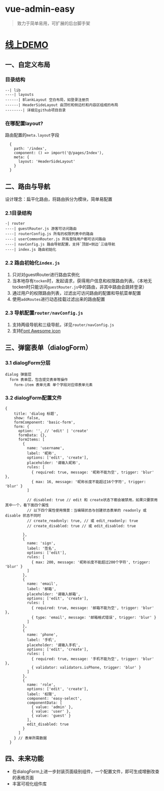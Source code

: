 # vue-admin-easy
> 致力于简单易用，可扩展的后台脚手架
# [线上DEMO]()
## 一、自定义布局
### 目录结构

```
--| lib
----| layouts
------| BlankLayout 空白布局，如登录注册页
------| HeaderSideLayout 由顶栏和侧边栏和内容区组成的布局
--------| 详细见github项目目录

```
### 在哪配置layout?
路由配置的`meta.layout`字段
```
  {
    path: '/index',
    component: () => import('@/pages/Index'),
    meta: {
      layout: 'HeaderSideLayout'
    }
  }
```

## 二、路由与导航
设计理念：扁平化路由，将路由拆分为模块，简单易配置

### 2.1目录结构
```
-| router
----| guestRouter.js 游客可访问路由
----| routerConfig.js 所有的权限列表中的路由
----| userCommonRouter.js 所有登陆用户都可访问路由
----| navConfig.js 路由导航配置，支持`顶部+侧边`三级导航
----| index.js 路由初始化
```
### 2.2 路由初始化`index.js`
1. 只对对guestRouter进行路由实例化
2. 当本地存有`tocken`时，发起请求，获得用户信息和权限路由列表。（本地无tocken时只能访问`guestRouter.js`中的路由，非其中路由会跳转登录）
3. 通过用户的权限路由列表，过滤出可访问路由的配置和导航菜单配置
4. 使用`addRoutes`进行动态挂载过滤出来的路由配置

### 2.3 导航配置`router/navConfig.js`
1. 支持两级导航和三级导航，详见`router/navConfig.js`
2. 支持[Font Awesome icon](http://fontawesome.dashgame.com/)

## 三、弹窗表单（dialogForm）
### 3.1 dialogForm分层
```
dialog 弹窗层
  form 表单层，包含提交表单等操作
    form-item 表单元素 单个字段对应得表单元素
```
### 3.2 dialogForm配置文件
```
{
    title: 'dialog 标题',
    show: false,
    formComponent: 'basic-form',
    form: {
      option: '', // 'edit' | 'create'
      formData: {},
      formItems: [
        {
          name: 'username',
          label: '昵称',
          options: ['edit', 'create'],
          placeholder: '请输入昵称',
          rules: [
            { required: true, message: '昵称不能为空', trigger: 'blur' },
            { max: 16, message: '昵称长度不能超过16个字符', trigger: 'blur' }
          ]

          // disabled: true // edit 和 create状态下都会被禁用，如果只要禁用其中一个，看下面四个属性
          // 以下四个属性使用情景：当编辑状态与创建状态表单的 readonly 或 disable 状态不同时
          // create_readonly: true, // 或 edit_readonly: true
          // create_disabled: true // 或 edit_disabled: true

        },
        {
          name: 'sign',
          label: '签名',
          options: ['edit'],
          rules: [
            { max: 200, message: '昵称长度不能超过200个字符', trigger: 'blur' }
          ]
        },
        {
          name: 'email',
          label: '邮箱',
          placeholder: '请输入邮箱',
          options: ['edit', 'create'],
          rules: [
            { required: true, message: '邮箱不能为空', trigger: 'blur' },
            { type: 'email', message: '邮箱格式错误', trigger: 'blur' }
          ]
        },
        {
          name: 'phone',
          label: '手机',
          placeholder: '请输入手机',
          options: ['edit', 'create'],
          rules: [
            { required: true, message: '手机不能为空', trigger: 'blur' },
            { validator: validators.isPhone, trigger: 'blur' }
          ]
        },
        {
          name: 'role',
          options: ['edit', 'create'],
          label: '权限',
          component: 'easy-select',
          componentData: [
            { value: 'admin' },
            { value: 'user' },
            { value: 'guest' }
          ],
          edit_disabled: true
        }
      ]
    } // 表单所需数据
  }
```

## 四、未来功能
- 在dialogForm上进一步封装页面级别组件，一个配置文件，即可生成增删改查的表格页面
- 丰富可视化组件库
